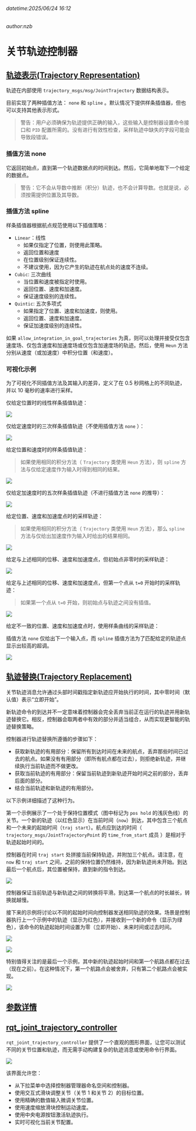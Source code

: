 ###### datetime:2025/06/24 16:12

###### author:nzb

# 关节轨迹控制器

## [轨迹表示(Trajectory Representation)](https://control.ros.org/humble/doc/ros2_controllers/joint_trajectory_controller/doc/trajectory.html#trajectory-representation)

轨迹在内部使用 `trajectory_msgs/msg/JointTrajectory` 数据结构表示。

目前实现了两种插值方法： `none` 和 `spline` 。默认情况下提供样条插值器，但也可以支持其他表示形式。

> 警告：用户必须确保为轨迹提供正确的输入，这些输入是控制器设置命令接口和 `PID` 配置所需的。没有进行有效性检查，采样轨迹中缺失的字段可能会导致段错误。

### 插值方法 none

它返回初始点，直到第一个轨迹数据点的时间到达。然后，它简单地取下一个给定的数据点。

> 警告：它不会从导数中推断（积分）轨迹，也不会计算导数。也就是说，必须按需提供位置及其导数。

### 插值方法 spline

样条插值器根据航点规范使用以下插值策略：

- `Linear`：线性
  - 如果仅指定了位置，则使用此策略。
  - 返回位置和速度
  - 在位置级别保证连续性。
  - 不建议使用，因为它产生的轨迹在航点处的速度不连续。
- `Cubic`:  三次曲线
  - 当位置和速度被指定时使用。
  - 返回位置、速度和加速度。
  - 保证速度级别的连续性。
- `Quintic`:  五次多项式
  - 如果指定了位置、速度和加速度，则使用。
  - 返回位置、速度和加速度。
  - 保证加速度级别的连续性。

如果 `allow_integration_in_goal_trajectories` 为真，则可以处理并接受仅包含速度场、仅包含速度和加速度场或仅包含加速度场的轨迹。然后，使用 `Heun` 方法分别从速度（或加速度）中积分位置（和速度）。

### 可视化示例

为了可视化不同插值方法及其输入的差异，定义了在 0.5 秒网格上的不同轨迹，并以 10 毫秒的速率进行采样。

仅给定位置时的线性样条插值轨迹：

![](../imgs/spline_position.png)

仅给定速度时的三次样条插值轨迹（不使用插值方法 `none` ）：

![](../imgs/spline_velocity.png)

给定位置和速度时的样条插值轨迹：

> 如果使用相同的积分方法（ `Trajectory` 类使用 `Heun` 方法），则 `spline` 方法与仅给定速度作为输入时得到相同的结果。

![](../imgs/spline_position_velocity.png)

仅给定加速度时的五次样条插值轨迹（不进行插值方法 `none` 的推导）：

![](../imgs/spline_acceleration.png)

给定位置、速度和加速度点时的采样轨迹：

> 如果使用相同的积分方法（ `Trajectory` 类使用 `Heun` 方法），那么 `spline` 方法与仅给出加速度作为输入时给出的结果相同。

![](../imgs/spline_position_velocity_acceleration.png)

给定与上述相同的位移、速度和加速度点，但初始点非零时的采样轨迹：

![](../imgs/spline_position_velocity_acceleration_initialpoint.png)

给定与上述相同的位移、速度和加速度点，但第一个点从 `t=0` 开始时的采样轨迹：

> 如果第一个点从 `t=0` 开始，则初始点与轨迹之间没有插值。

![](../imgs/spline_position_velocity_acceleration_initialpoint_notime.png)

给定不一致的位置、速度和加速度点时，使用样条曲线的采样轨迹：

插值方法 `none` 仅给出下一个输入点，而 `spline` 插值方法为了匹配给定的轨迹点显示出较高的超调。

![](../imgs/spline_wrong_points.png)

## [轨迹替换(Trajectory Replacement)](https://control.ros.org/humble/doc/ros2_controllers/joint_trajectory_controller/doc/trajectory.html#trajectory-replacement)

关节轨迹消息允许通过头部时间戳指定新轨迹应开始执行的时间，其中零时间（默认值）表示“立即开始”。

新轨迹命令的到达并不一定意味着控制器会完全丢弃当前正在运行的轨迹并用新轨迹替换它。相反，控制器会取两者中有效的部分并适当组合，从而实现更智能的轨迹替换策略。

控制器进行轨迹替换所遵循的步骤如下：

- 获取新轨迹的有用部分：保留所有到达时间在未来的航点，丢弃那些时间已过去的航点。如果没有有用部分（即所有航点都在过去），则拒绝新轨迹，并继续执行当前轨迹而不做更改。
- 获取当前轨迹的有用部分：保留当前轨迹到新轨迹开始时间之前的部分，丢弃后面的部分。
- 结合当前轨迹和新轨迹的有用部分。

以下示例详细描述了这种行为。

第一个示例展示了一个处于保持位置模式（图中标记为 `pos hold` 的浅灰色线）的关节。一个新的轨迹（以红色显示）在当前时间（`now`）到达，其中包含三个航点和一个未来的起始时间（`traj start`）。航点应到达的时间（ `trajectory_msgs/JointTrajectoryPoint` 的 `time_from_start` 成员 ）是相对于轨迹起始时间的。

控制器在时间 `traj start` 处拼接当前保持轨迹，并附加三个航点。请注意，在 `now` 和 `traj start` 之间，之前的保持位置仍然维持，因为新轨迹尚未开始。到达最后一个航点后，其位置被保持，直到新的指令到达。

![](../imgs/new_trajectory.png)

控制器保证当前轨迹与新轨迹之间的转换将平滑。到达第一个航点的时长越长，转换就越慢。

接下来的示例将讨论以不同的起始时间向控制器发送相同轨迹的效果。场景是控制器执行上一个示例中的轨迹（显示为红色），并接收到一个新的命令（显示为绿色），该命令的轨迹起始时间设置为零（立即开始）、未来时间或过去时间。

![](../imgs/trajectory_replacement_future.png)

![](../imgs/trajectory_replacement_now.png)

特别值得关注的是最后一个示例，其中新的轨迹起始时间和第一个航路点都在过去（现在之前）。在这种情况下，第一个航路点会被舍弃，只有第二个航路点会被实现。

![](../imgs/trajectory_replacement_past.png)

## [参数详情](https://control.ros.org/humble/doc/ros2_controllers/joint_trajectory_controller/doc/parameters.html#details-about-parameters)

## [rqt_joint_trajectory_controller](https://control.ros.org/humble/doc/ros2_controllers/rqt_joint_trajectory_controller/doc/userdoc.html#rqt-joint-trajectory-controller)

`rqt_joint_trajectory_controller` 提供了一个直观的图形界面，让您可以测试不同的关节位置和轨迹，而无需手动构建复杂的轨迹消息或使用命令行界面。

![](../imgs/rqt_joint_trajectory_controller.png)

该界面允许您：

- 从下拉菜单中选择控制器管理器命名空间和控制器。
- 使用交互式滑块调整关节（关节 1 和关节 2）的目标位置。
- 使用精确的数值输入微调关节位置。
- 使用速度缩放滑块控制运动速度。
- 使用中央电源按钮激活轨迹执行。
- 实时可视化当前关节配置。